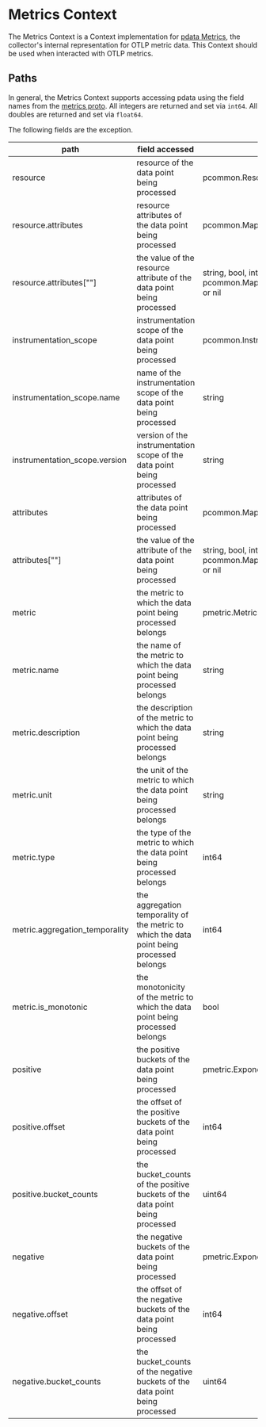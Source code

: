 # Metrics Context

The Metrics Context is a Context implementation for [pdata Metrics](https://github.com/open-telemetry/opentelemetry-collector/tree/main/pdata/pmetric), the collector's internal representation for OTLP metric data.  This Context should be used when interacted with OTLP metrics.

## Paths
In general, the Metrics Context supports accessing pdata using the field names from the [metrics proto](https://github.com/open-telemetry/opentelemetry-proto/blob/main/opentelemetry/proto/metrics/v1/metrics.proto).  All integers are returned and set via `int64`.  All doubles are returned and set via `float64`.

The following fields are the exception.

| path                           | field accessed                                                                            | type                                                                    |
|--------------------------------|-------------------------------------------------------------------------------------------|-------------------------------------------------------------------------|
| resource                       | resource of the data point being processed                                                | pcommon.Resource                                                        |
| resource.attributes            | resource attributes of the data point being processed                                     | pcommon.Map                                                             |
| resource.attributes\[""\]      | the value of the resource attribute of the data point being processed                     | string, bool, int64, float64, pcommon.Map, pcommon.Slice, []byte or nil |
| instrumentation_scope          | instrumentation scope of the data point being processed                                   | pcommon.InstrumentationScope                                            |
| instrumentation_scope.name     | name of the instrumentation scope of the data point being processed                       | string                                                                  |
| instrumentation_scope.version  | version of the instrumentation scope of the data point being processed                    | string                                                                  |
| attributes                     | attributes of the data point being processed                                              | pcommon.Map                                                             |
| attributes\[""\]               | the value of the attribute of the data point being processed                              | string, bool, int64, float64, pcommon.Map, pcommon.Slice, []byte or nil |
| metric                         | the metric to which the data point being processed belongs                                | pmetric.Metric                                                          |
| metric.name                    | the name of the metric to which the data point being processed belongs                    | string                                                                  |
| metric.description             | the description of the metric to which the data point being processed belongs             | string                                                                  |
| metric.unit                    | the unit of the metric to which the data point being processed belongs                    | string                                                                  |
| metric.type                    | the type of the metric to which the data point being processed belongs                    | int64                                                                   |
| metric.aggregation_temporality | the aggregation temporality of the metric to which the data point being processed belongs | int64                                                                   |
| metric.is_monotonic            | the monotonicity of the metric to which the data point being processed belongs            | bool                                                                    |
| positive                       | the positive buckets of the data point being processed                                    | pmetric.ExponentialHistogramDataPoint                                   |
| positive.offset                | the offset of the positive buckets of the data point being processed                      | int64                                                                   |
| positive.bucket_counts         | the bucket_counts of the positive buckets of the data point being processed               | uint64                                                                  |
| negative                       | the negative buckets of the data point being processed                                    | pmetric.ExponentialHistogramDataPoint                                   |
| negative.offset                | the offset of the negative buckets of the data point being processed                      | int64                                                                   |
| negative.bucket_counts         | the bucket_counts of the negative buckets of the data point being processed               | uint64                                                                  |
